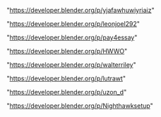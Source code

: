 "https://developer.blender.org/p/yjafawhuwiyriaiz"

"https://developer.blender.org/p/leonjoel292"

"https://developer.blender.org/p/pay4essay"

"https://developer.blender.org/p/HWWO"

"https://developer.blender.org/p/walterriley"

"https://developer.blender.org/p/lutrawt"

"https://developer.blender.org/p/uzon_d"

"https://developer.blender.org/p/Nighthawksetup"

